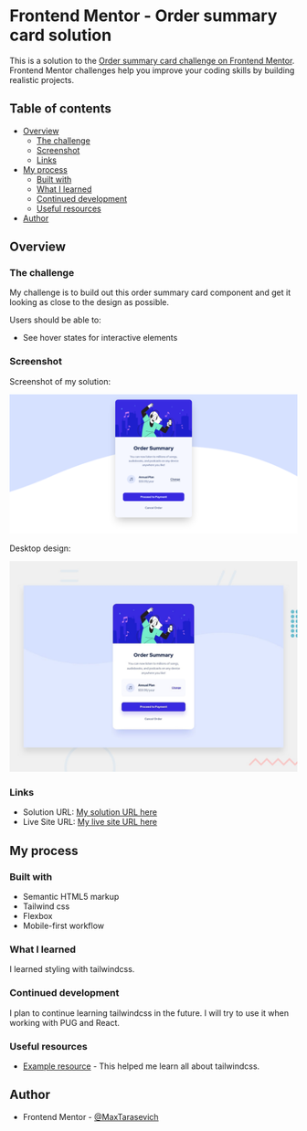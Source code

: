 # Frontend Mentor - Order summary card solution

This is a solution to the [Order summary card challenge on Frontend Mentor](https://www.frontendmentor.io/challenges/order-summary-component-QlPmajDUj). Frontend Mentor challenges help you improve your coding skills by building realistic projects.

## Table of contents

- [Overview](#overview)
  - [The challenge](#the-challenge)
  - [Screenshot](#screenshot)
  - [Links](#links)
- [My process](#my-process)
  - [Built with](#built-with)
  - [What I learned](#what-i-learned)
  - [Continued development](#continued-development)
  - [Useful resources](#useful-resources)
- [Author](#author)

## Overview

### The challenge

My challenge is to build out this order summary card component and get it looking as close to the design as possible.

Users should be able to:

- See hover states for interactive elements

### Screenshot

Screenshot of my solution:

![solution](./Screenshot.png)

Desktop design:

![Design preview for the Order summary card coding challenge](./design/desktop-preview.jpg)

### Links

- Solution URL: [My solution URL here](https://www.frontendmentor.io/solutions/order-summary-component-using-tailwindcss-YdoSwTdtv)
- Live Site URL: [My live site URL here](https://maxtarasevich.github.io/order-summary-component-main/)

## My process

### Built with

- Semantic HTML5 markup
- Tailwind css
- Flexbox
- Mobile-first workflow

### What I learned

I learned styling with tailwindcss.

### Continued development

I plan to continue learning tailwindcss in the future.
I will try to use it when working with PUG and React.

### Useful resources

- [Example resource](https://tailwindcss.com/) - This helped me learn all about tailwindcss.

## Author

- Frontend Mentor - [@MaxTarasevich](https://www.frontendmentor.io/profile/MaxTarasevich)
